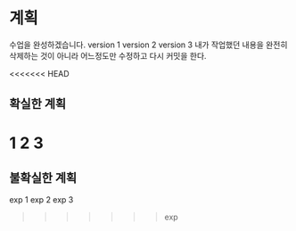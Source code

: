 # 계획
수업을 완성하겠습니다.
version 1
version 2
version 3
내가 작업했던 내용을 완전히 삭제하는 것이 아니라 어느정도만 수정하고 다시 커밋을 한다.

<<<<<<< HEAD
## 확실한 계획
1
2
3
=======
## 불확실한 계획
exp 1
exp 2
exp 3
>>>>>>> exp
